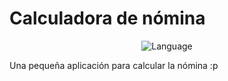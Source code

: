 # Calculadora de nómina  

<p align="center">
  <img src="https://img.shields.io/badge/Language-Spanish-red?style=flat-square" alt="Language">
</p>
  
Una pequeña aplicación para calcular la nómina :p
